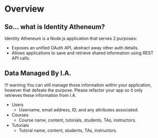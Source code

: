 # Overview

## So... what is Identity Atheneum?

Identity Atheneum is a Node.js application that serves 2 purposes:

* Exposes an unified OAuth API, abstract away other auth details.
* Allows applications to save and retrieve shared information using REST API calls.

## Data Managed By I.A.

!!! warning
    You can still manage those information within your application, however that defeats the purpose. Please refactor your app so it only retrieves these information from I.A.

* Users
    * Username, email address, ID, and any attributes associated.
* Courses
    * Course name, content, tutorials, students, TAs, instructors.
* Tutorials
    * Tutoral name, content, students, TAs, instructors.
